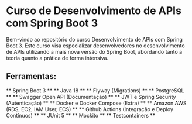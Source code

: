 # Curso de Desenvolvimento de APIs com Spring Boot 3 #

Bem-vindo ao repositório do curso Desenvolvimento de APIs com Spring Boot 3. Este curso visa especializar desenvolvedores no desenvolvimento de APIs utilizando a mais nova versão do Spring Boot, abordando tanto a teoria quanto a prática de forma intensiva.

## Ferramentas: ##

** Spring Boot 3 **
** Java 18 **
** Flyway (Migrations) **
** PostgreSQL **
** Swagger Open API (Documentação) **
** JWT e Spring Security (Autenticação) **
** Docker e Docker Compose (Extra) ** 
** Amazon AWS (RDS, EC2, IAM User, ECS) **
** Github Actions (Integração e Deploy Contínuos) **
** JUnit 5 **
** Mockito **
** Testcontainers **
